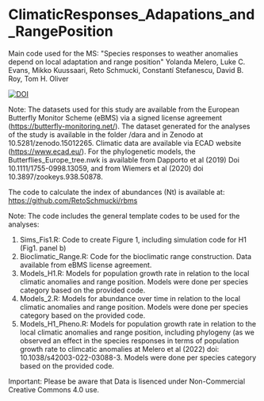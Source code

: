 # ClimaticResponses_Adapations_and_RangePosition

Main code used for the MS: "Species responses to weather anomalies depend on local adaptation and range position" 
Yolanda Melero, Luke C. Evans, Mikko Kuussaari, Reto Schmucki, Constantí Stefanescu, David B. Roy, Tom H. Oliver

[![DOI](https://zenodo.org/badge/DOI/10.5281/zenodo.15065537.svg)](https://doi.org/10.5281/zenodo.15065537)

Note: The datasets used for this study are available from the European Butterfly Monitor Scheme (eBMS) via a signed license agreement (https://butterfly-monitoring.net/). The dataset generated for the analyses of the study is available in the folder /dara and in Zenodo at 10.5281/zenodo.15012265. Climatic data are available via ECAD website (https://www.ecad.eu/). For the phylogenetic models, the Butterflies_Europe_tree.nwk is available from Dapporto et al (2019) Doi 10.1111/1755-0998.13059, and from Wiemers et al (2020) doi 10.3897/zookeys.938.50878.

The code to calculate the index of abundances (Nt) is available at: https://github.com/RetoSchmucki/rbms

Note: The code includes the general template codes to be used for the analyses:
1. Sims_Fis1.R: Code to create Figure 1, including simulation code for H1 (Fig1. panel b)
2. Bioclimatic_Range.R: Code for the bioclimatic range construction. Data available from eBMS license agreement.
3. Models_H1.R: Models for population growth rate in relation to the local climatic anomalies and range position. Models were done per species category based on the provided code. 
4. Models_2.R: Models for abundance over time in relation to the local climatic anomalies and range position. Models were done per species category based on the provided code.
5. Models_H1_Pheno.R: Models for population growth rate in relation to the local climatic anomalies and range position, including phylogeny (as we observed an effect in the species responses in terms of population growth rate to climcatic anomalies at Melero et al (2022) doi: 10.1038/s42003-022-03088-3. Models were done per species category based on the provided code. 

Important: Please be aware that Data is lisenced under Non-Commercial Creative Commons 4.0 use.
